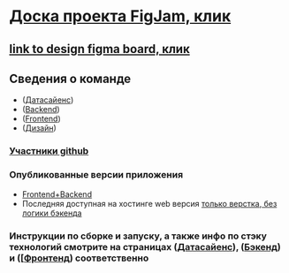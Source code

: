 # [Доска проекта FigJam, клик](https://www.figma.com/file/MjeFhS0T3DYtzgwjppLrWa/%D0%9B%D0%B5%D0%BD%D1%82%D0%B0-Task?type=whiteboard&node-id=1%3A127&t=aVFszdl54mXrGJly-1)
## [link to design figma board, клик](https://www.figma.com/file/pIe6rz0bSL9B6WO0VqAa0O/Lenta_%D1%85%D0%B0%D0%BA%D0%B0%D1%82%D0%BE%D0%BD?type=design&node-id=0-1&mode=design&t=GFcEAsy7S8l61MVK-0 )
## Cведения о команде    
- ([Датасайенс](https://github.com/FirstLiners/DS#readme))
- ([Backend](https://github.com/FirstLiners/Backend#readme))
- ([Frontend](https://github.com/FirstLiners/Frontend#readme))
- ([Дизайн](https://github.com/FirstLiners/Design/blob/main/README.md))
        
### [Участники github]([url](https://github.com/orgs/FirstLiners/people))
    
###  Опубликованные версии приложения 
- [Frontend+Backend](https://github.com/FirstLiners/Frontend#readme)
- Последняя доступная на хостинге web версия [только верстка, без логики бэкенда](https://firstliners-anscqfwnt-firstliners.vercel.app)  
###  Инструкции по сборке и запуску, а также инфо по стэку технологий смотрите на страницах ([Датасайенс](https://github.com/FirstLiners/DS)), ([Бэкенд](https://github.com/FirstLiners/Backend)) и ([[Фронтенд](https://github.com/FirstLiners/Frontend)) соответственно 
